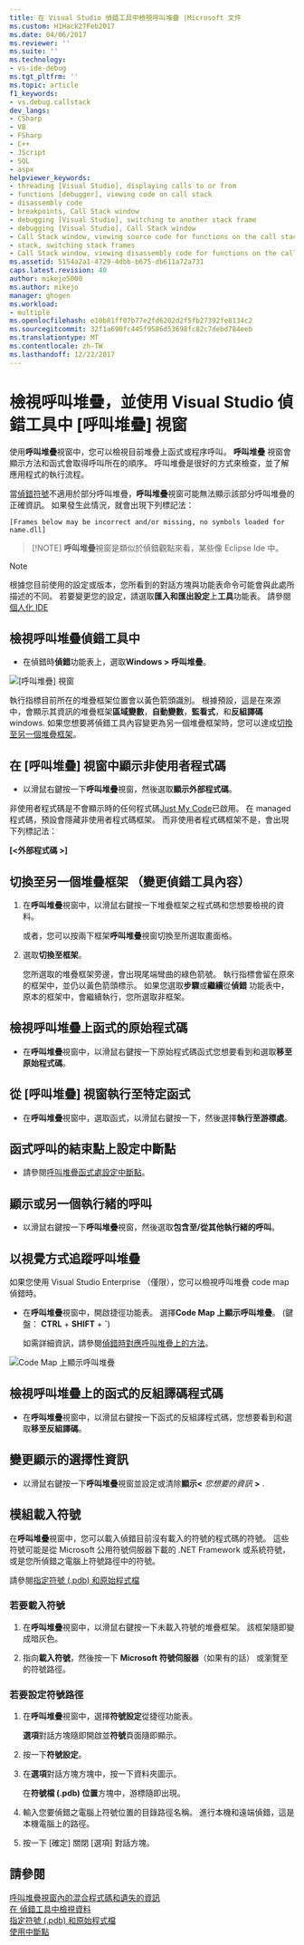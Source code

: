```yaml
---
title: 在 Visual Studio 偵錯工具中檢視呼叫堆疊 |Microsoft 文件
ms.custom: H1Hack27Feb2017
ms.date: 04/06/2017
ms.reviewer: ''
ms.suite: ''
ms.technology:
- vs-ide-debug
ms.tgt_pltfrm: ''
ms.topic: article
f1_keywords:
- vs.debug.callstack
dev_langs:
- CSharp
- VB
- FSharp
- C++
- JScript
- SQL
- aspx
helpviewer_keywords:
- threading [Visual Studio], displaying calls to or from
- functions [debugger], viewing code on call stack
- disassembly code
- breakpoints, Call Stack window
- debugging [Visual Studio], switching to another stack frame
- debugging [Visual Studio], Call Stack window
- Call Stack window, viewing source code for functions on the call stack
- stack, switching stack frames
- Call Stack window, viewing disassembly code for functions on the call stack
ms.assetid: 5154a2a1-4729-4dbb-b675-db611a72a731
caps.latest.revision: 40
author: mikejo5000
ms.author: mikejo
manager: ghogen
ms.workload:
- multiple
ms.openlocfilehash: e10b81ff07b77e2fd6202d2f5fb27392fe8134c2
ms.sourcegitcommit: 32f1a690fc445f9586d53698fc82c7debd784eeb
ms.translationtype: MT
ms.contentlocale: zh-TW
ms.lasthandoff: 12/22/2017
---
```

# <a name="view-the-call-stack-and-use-the-call-stack-window-in-the-visual-studio-debugger"></a>檢視呼叫堆疊，並使用 Visual Studio 偵錯工具中 [呼叫堆疊] 視窗

使用**呼叫堆疊**視窗中，您可以檢視目前堆疊上函式或程序呼叫。 **呼叫堆疊** 視窗會顯示方法和函式會取得呼叫所在的順序。 呼叫堆疊是很好的方式來檢查，並了解應用程式的執行流程。
  
當[偵錯符號](#bkmk_symbols)不適用於部分呼叫堆疊，**呼叫堆疊**視窗可能無法顯示該部分呼叫堆疊的正確資訊。 如果發生此情況，就會出現下列標記法：  
  
`[Frames below may be incorrect and/or missing, no symbols loaded for name.dll]`

>  [!NOTE]
> **呼叫堆疊**視窗是類似於偵錯觀點來看，某些像 Eclipse Ide 中。 

> [!NOTE]
>  根據您目前使用的設定或版本，您所看到的對話方塊與功能表命令可能會與此處所描述的不同。 若要變更您的設定，請選取**匯入和匯出設定**上**工具**功能表。  請參閱[個人化 IDE](../ide/personalizing-the-visual-studio-ide.md)
  
## <a name="view-the-call-stack-while-in-the-debugger"></a>檢視呼叫堆疊偵錯工具中 
  
-   在偵錯時**偵錯**功能表上，選取**Windows > 呼叫堆疊**。

 ![[呼叫堆疊] 視窗](../debugger/media/dbg_basics_callstack_window.png "CallStackWindow")

執行指標目前所在的堆疊框架位置會以黃色箭頭識別。 根據預設，這是在來源中，會顯示其資訊的堆疊框架**區域變數**，**自動變數**，**監看式**，和**反組譯碼**windows. 如果您想要將偵錯工具內容變更為另一個堆疊框架時，您可以達成[切換至另一個堆疊框架](#bkmk_switch)。   
  
## <a name="display-non-user-code-in-the-call-stack-window"></a>在 [呼叫堆疊] 視窗中顯示非使用者程式碼  
  
-   以滑鼠右鍵按一下**呼叫堆疊**視窗，然後選取**顯示外部程式碼**。

非使用者程式碼是不會顯示時的任何程式碼[Just My Code](../debugger/just-my-code.md)已啟用。 在 managed 程式碼，預設會隱藏非使用者程式碼框架。 而非使用者程式碼框架不是，會出現下列標記法：  
  
**[\<外部程式碼 >]**  
  
## <a name="bkmk_switch"></a>切換至另一個堆疊框架 （變更偵錯工具內容）
  
1.  在**呼叫堆疊**視窗中，以滑鼠右鍵按一下堆疊框架之程式碼和您想要檢視的資料。

    或者，您可以按兩下框架**呼叫堆疊**視窗切換至所選取畫面格。 
  
2.  選取**切換至框架**。  
  
     您所選取的堆疊框架旁邊，會出現尾端彎曲的綠色箭號。 執行指標會留在原來的框架中，並仍以黃色箭頭標示。 如果您選取**步驟**或**繼續**從**偵錯** 功能表中，原本的框架中，會繼續執行，您所選取非框架。  
  
## <a name="view-the-source-code-for-a-function-on-the-call-stack"></a>檢視呼叫堆疊上函式的原始程式碼  
  
-   在**呼叫堆疊**視窗中，以滑鼠右鍵按一下原始程式碼函式您想要看到和選取**移至原始程式碼**。

## <a name="run-to-a-specific-function-from-the-call-stack-window"></a>從 [呼叫堆疊] 視窗執行至特定函式  
  
-  在**呼叫堆疊**視窗中，選取函式，以滑鼠右鍵按一下，然後選擇**執行至游標處**。  
  
## <a name="set-a-breakpoint-on-the-exit-point-of-a-function-call"></a>函式呼叫的結束點上設定中斷點  
  
-   請參閱[呼叫堆疊函式處設定中斷點](../debugger/using-breakpoints.md#BKMK_Set_a_breakpoint_in_the_call_stack_window)。

## <a name="display-calls-to-or-from-another-thread"></a>顯示或另一個執行緒的呼叫  
  
-   以滑鼠右鍵按一下**呼叫堆疊**視窗，然後選取**包含至/從其他執行緒的呼叫**。   
  
## <a name="visually-trace-the-call-stack"></a>以視覺方式追蹤呼叫堆疊  

如果您使用 Visual Studio Enterprise （僅限），您可以檢視呼叫堆疊 code map 偵錯時。

- 在**呼叫堆疊**視窗中，開啟捷徑功能表。 選擇**Code Map 上顯示呼叫堆疊**。 (鍵盤： **CTRL** + **SHIFT** + **`**)  
  
    如需詳細資訊，請參閱[偵錯時對應呼叫堆疊上的方法](../debugger/map-methods-on-the-call-stack-while-debugging-in-visual-studio.md)。

![Code Map 上顯示呼叫堆疊](../debugger/media/dbg_basics_show_call_stack_on_code_map.gif "ShowCallStackOnCodeMap")
  
## <a name="view-the-disassembly-code-for-a-function-on-the-call-stack"></a>檢視呼叫堆疊上的函式的反組譯碼程式碼  
  
-   在**呼叫堆疊**視窗中，以滑鼠右鍵按一下函式的反組譯程式碼，您想要看到和選取**移至反組譯碼**。    

## <a name="change-the-optional-information-displayed"></a>變更顯示的選擇性資訊  
  
-   以滑鼠右鍵按一下**呼叫堆疊**視窗並設定或清除**顯示\<** *您想要的資訊* **>** .  
  
## <a name="bkmk_symbols"></a>模組載入符號
在**呼叫堆疊**視窗中，您可以載入偵錯目前沒有載入的符號的程式碼的符號。 這些符號可能是從 Microsoft 公用符號伺服器下載的 .NET Framework 或系統符號，或是您所偵錯之電腦上符號路徑中的符號。  
  
請參閱[指定符號 (.pdb) 和原始程式檔](../debugger/specify-symbol-dot-pdb-and-source-files-in-the-visual-studio-debugger.md)  
  
### <a name="to-load-symbols"></a>若要載入符號  
  
1.  在**呼叫堆疊**視窗中，以滑鼠右鍵按一下未載入符號的堆疊框架。 該框架隨即變成暗灰色。  
  
2.  指向**載入符號**，然後按一下  **Microsoft 符號伺服器**（如果有的話） 或瀏覽至的符號路徑。  
  
### <a name="to-set-the-symbol-path"></a>若要設定符號路徑  
  
1.  在**呼叫堆疊**視窗中，選擇**符號設定**從捷徑功能表。  
  
     **選項**對話方塊隨即開啟並**符號**頁面隨即顯示。  
  
2.  按一下**符號設定**。  
  
3.  在**選項**對話方塊方塊中，按一下資料夾圖示。  
  
     在**符號檔 (.pdb) 位置**方塊中，游標隨即出現。  
  
4.  輸入您要偵錯之電腦上符號位置的目錄路徑名稱。 進行本機和遠端偵錯，這是本機電腦上的路徑。
  
5.  按一下 [確定] 關閉 [選項] 對話方塊。  
  
## <a name="see-also"></a>請參閱  
 [呼叫堆疊視窗內的混合程式碼和遺失的資訊](../debugger/mixed-code-and-missing-information-in-the-call-stack-window.md)  
 [在 偵錯工具中檢視資料](../debugger/viewing-data-in-the-debugger.md)   
 [指定符號 (.pdb) 和原始程式檔](../debugger/specify-symbol-dot-pdb-and-source-files-in-the-visual-studio-debugger.md)   
 [使用中斷點](../debugger/using-breakpoints.md)